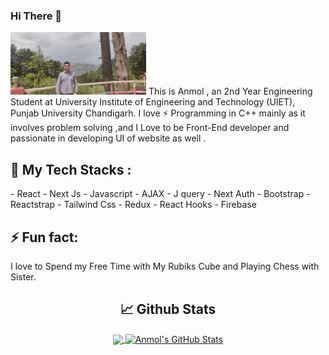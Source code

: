 ### Hi There 👋
<img style="height:100px" src="background.jpg"/>
 This is Anmol , an 2nd Year Engineering Student at University Institute of Engineering and Technology (UIET), Punjab University Chandigarh. I love ⚡ Programming in C++ mainly as it involves problem solving ,and I Love to be Front-End developer and passionate in developing UI of website as well .<br>

<!-- <h2>🌱 I’m currently learning </h2>
- React Native -->
<h2>🌱 My Tech Stacks :</br> </h2>
- React 
- Next Js
- Javascript 
- AJAX
- J query
- Next Auth
- Bootstrap 
- Reactstrap
- Tailwind Css
- Redux
- React Hooks
- Firebase
  
  <h2>⚡ Fun fact:</h2>
  <span>
  I love to Spend my Free Time with My Rubiks Cube and Playing Chess with Sister.
  </span>
  
  <h2 align="center">📈 Github Stats</h2>
<p align="center">
<a href="https://github.com/w3bdesign">
  <img height="200" align="center" src="https://github-readme-stats-six-rho.vercel.app/api?username=Anmolreshi&show_icons=true&hide_border=false&count_private=true" />
</a>
<a href="https://github.com/w3bdesign">
  <img height="200" align="center" src="https://github-readme-stats.vercel.app/api/top-langs/?username=Anmolreshi" alt="Anmol's GitHub Stats" />
</a>
  </p>
<!--   ## &#x1f4c8; My GitHub Stats

[![Top Langs](https://github-readme-stats.vercel.app/api/top-langs/?username=Anmolreshi&theme=radical)](https://github.com/anuraghazra/github-readme-stats)

[![Anmol's GitHub stats](https://github-readme-stats.vercel.app/api?username=Anmolreshi&theme=radical)](https://github.com/anuraghazra/github-readme-stats)
 -->

<h2> 📫<b>How to reach me:</b> <br></h2>
Email: <a href="mailto:anmolreshi@gmail.com">anmolreshi@gmail.com<br></a>
Linkedin :<a href="https://www.linkedin.com/in/anmolreshi/">Anmol Reshi</a>





<!--
**Anmolreshi/Anmolreshi** is a ✨ _special_ ✨ repository because its `README.md` (this file) appears on your GitHub profile.

Here are some ideas to get you started:  
- 🔭 I’m currently working on ...
- 🌱 I’m currently learning ...
- 👯 I’m looking to collaborate on ...
- 🤔 I’m looking for help with ...
- 💬 Ask me about ...
- 📫 How to reach me: ...
- 😄 Pronouns: ...
- ⚡ Fun fact: ...
-->
